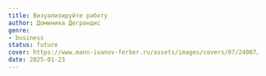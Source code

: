 ```yaml
---
title: Визуализируйте работу
author: Доминика Деграндис
genre:
- business
status: future
cover: https://www.mann-ivanov-ferber.ru/assets/images/covers/07/24007/1.00x-thumb.png
date: 2025-01-23
---
```


